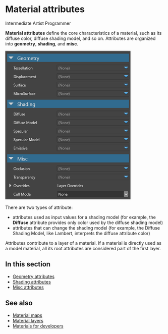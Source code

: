 # Material attributes

<span class="label label-doc-level">Intermediate</span>
<span class="label label-doc-audience">Artist</span>
<span class="label label-doc-audience">Programmer</span>

**Material attributes** define the core characteristics of a material, such as its diffuse color, diffuse shading model, and so on. Attributes are organized into **geometry**, **shading**, and **misc**.

![media/material-attributes-1.png](media/material-attributes-1.png)

There are two types of attribute:

- attributes used as input values for a shading model (for example, the **Diffuse** attribute provides only color used by the diffuse shading model)
- attributes that can change the shading model (for example, the Diffuse Shading Model, like Lambert, interprets the diffuse attribute color)

Attributes contribute to a layer of a material. If a material is directly used as a model material, all its root attributes are considered part of the first layer.

## In this section

* [Geometry attributes](geometry-attributes.md)
* [Shading attributes](shading-attributes.md)
* [Misc attributes](misc-attributes.md)

## See also

* [Material maps](material-maps.md)
* [Material layers](material-layers.md)
* [Materials for developers](materials-for-developers.md)